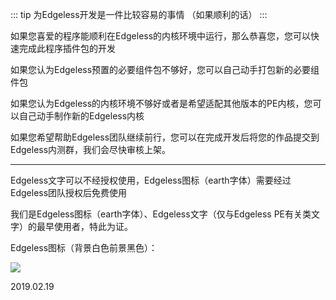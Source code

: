 ::: tip 为Edgeless开发是一件比较容易的事情
（如果顺利的话）
:::


如果您喜爱的程序能顺利在Edgeless的内核环境中运行，那么恭喜您，您可以快速完成此程序插件包的开发

如果您认为Edgeless预置的必要组件包不够好，您可以自己动手打包新的必要组件包

如果您认为Edgeless的内核环境不够好或者是希望适配其他版本的PE内核，您可以自己动手制作新的Edgeless内核

如果您希望帮助Edgeless团队继续前行，您可以在完成开发后将您的作品提交到Edgeless内测群，我们会尽快审核上架。

***

Edgeless文字可以不经授权使用，Edgeless图标（earth字体）需要经过Edgeless团队授权后免费使用

我们是Edgeless图标（earth字体）、Edgeless文字（仅与Edgeless PE有关类文字）的最早使用者，特此为证。

Edgeless图标（背景白色前景黑色）：

![](https://pineapple.edgeless.top/picbed/wiki/images/logo.png)

2019.02.19